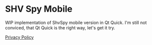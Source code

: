 # SHV Spy Mobile
WIP implementation of ShvSpy mobile version in Qt Quick. I'm still not conviced, that Qt Quick is the right way, let's get it try.

[Privacy Policy](https://silicon-heaven.github.io/shvspym/privacy-policy.html)
